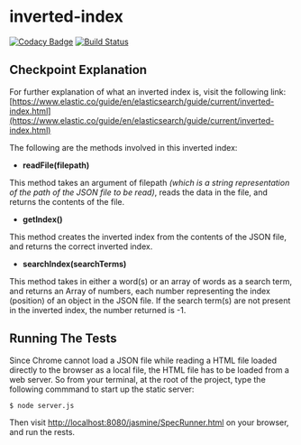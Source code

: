 # inverted-index

[![Codacy Badge](https://api.codacy.com/project/badge/Grade/97ec4fb5b9784899af893a55a078f9ca)](https://www.codacy.com/app/sylvia-kieha/inverted-index?utm_source=github.com&amp;utm_medium=referral&amp;utm_content=andela-skieha/inverted-index&amp;utm_campaign=Badge_Grade)  [![Build Status](https://travis-ci.org/andela-skieha/inverted-index.svg?branch=master)](https://travis-ci.org/andela-skieha/inverted-index)

## Checkpoint Explanation
For further explanation of what an inverted index is, visit the following link: [https://www.elastic.co/guide/en/elasticsearch/guide/current/inverted-index.html](https://www.elastic.co/guide/en/elasticsearch/guide/current/inverted-index.html)

The following are the methods involved in this inverted index:
* **readFile(filepath)**

This method takes an argument of filepath *(which is a string representation of the path of the JSON file to be read)*, reads the data in the file, and returns the contents of the file.

* **getIndex()**

This method creates the inverted index from the contents of the JSON file, and returns the correct inverted index.

* **searchIndex(searchTerms)**

This method takes in either a word(s) or an array of words as a search term, and returns an Array of numbers, each number representing the index (position) of an object in the JSON file. If the search term(s) are not present in the inverted index, the number returned is -1.



## Running The Tests
Since Chrome cannot load a JSON file while reading a HTML file loaded directly to the browser as a local file, the HTML file has to be loaded from a web server. So from your terminal, at the root of the project, type the following commmand to start up the static server:

```
$ node server.js
```
Then visit [http://localhost:8080/jasmine/SpecRunner.html](http://localhost:8080/jasmine/SpecRunner.html) on your browser, and run the rests.
